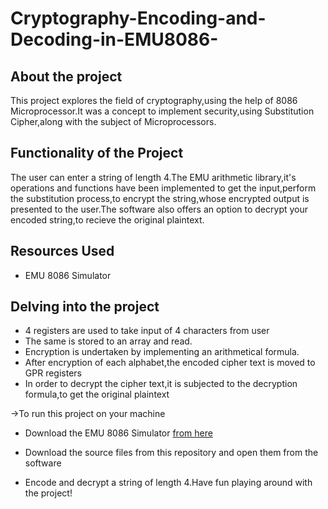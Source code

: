 # Cryptography-Encoding-and-Decoding-in-EMU8086-
## About the project
This project explores the field of cryptography,using the help of 8086 Microprocessor.It was a concept to implement security,using Substitution Cipher,along with the subject of Microprocessors.

## Functionality of the Project

The user can enter a string of length 4.The EMU arithmetic library,it's operations and functions have been implemented to get the input,perform the substitution process,to encrypt the string,whose encrypted output is presented to the user.The software also offers an option to decrypt your encoded string,to recieve the original plaintext.

## Resources Used

- EMU 8086 Simulator

## Delving into the project
- 4 registers are used to take input of 4 characters from user
- The same is stored to an array and read.
- Encryption is undertaken by implementing an arithmetical formula.
- After encryption of each alphabet,the encoded cipher text is moved to GPR registers
- In order to decrypt the cipher text,it is subjected to the decryption formula,to get the original plaintext

->To run this project on your machine

- Download the EMU 8086 Simulator [from here](https://emu8086.en.lo4d.com/windows)

- Download the source files from this repository and open them from the software

- Encode and decrypt a string of length 4.Have fun playing around with the project! 

